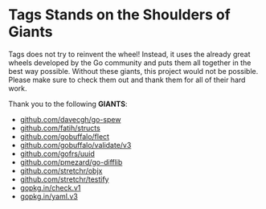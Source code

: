 # Tags Stands on the Shoulders of Giants

Tags does not try to reinvent the wheel! Instead, it uses the already great wheels developed by the Go community and puts them all together in the best way possible. Without these giants, this project would not be possible. Please make sure to check them out and thank them for all of their hard work.

Thank you to the following **GIANTS**:

* [github.com/davecgh/go-spew](https://godoc.org/github.com/davecgh/go-spew)
* [github.com/fatih/structs](https://godoc.org/github.com/fatih/structs)
* [github.com/gobuffalo/flect](https://godoc.org/github.com/gobuffalo/flect)
* [github.com/gobuffalo/validate/v3](https://godoc.org/github.com/gobuffalo/validate/v3)
* [github.com/gofrs/uuid](https://godoc.org/github.com/gofrs/uuid)
* [github.com/pmezard/go-difflib](https://godoc.org/github.com/pmezard/go-difflib)
* [github.com/stretchr/objx](https://godoc.org/github.com/stretchr/objx)
* [github.com/stretchr/testify](https://godoc.org/github.com/stretchr/testify)
* [gopkg.in/check.v1](https://godoc.org/gopkg.in/check.v1)
* [gopkg.in/yaml.v3](https://godoc.org/gopkg.in/yaml.v3)
